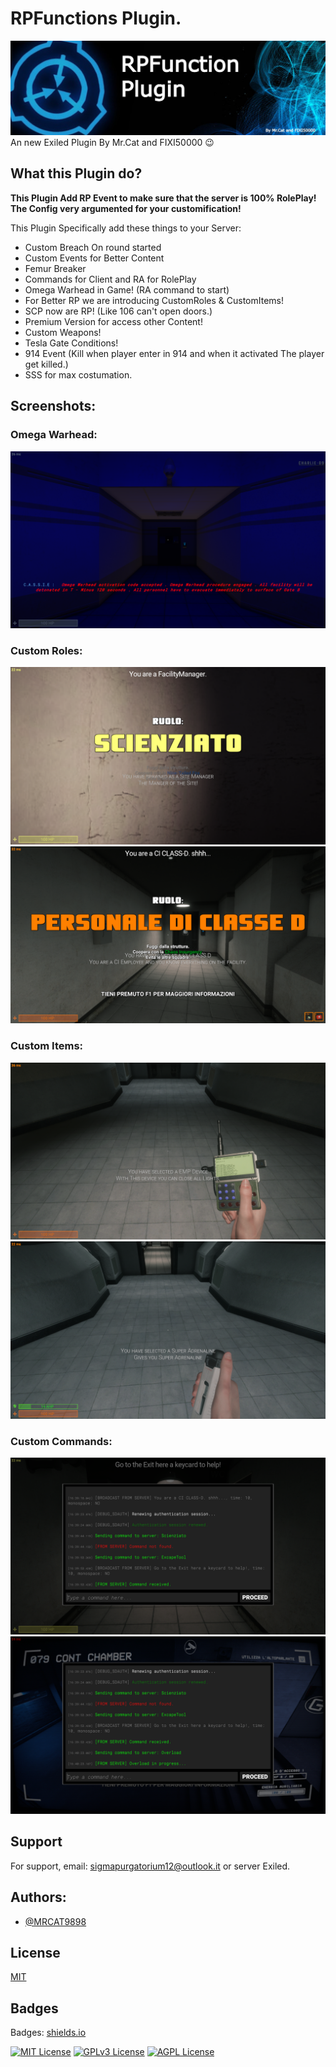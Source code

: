 # RPFunctions Plugin.
![RPFBanner.jpg](./RPF/Images/RPFBanner.jpg)
An new Exiled Plugin By Mr.Cat and FIXI50000 😉


## What this Plugin do?

**This Plugin Add RP Event to make sure that the server
is 100% RolePlay! The Config very argumented for your
customification!**

This Plugin Specifically add these things to your Server:

- Custom Breach On round started
- Custom Events for Better Content
- Femur Breaker
- Commands for Client and RA for RolePlay
- Omega Warhead in Game! (RA command to start)
- For Better RP we are introducing CustomRoles & CustomItems!
- SCP now are RP! (Like 106 can't open doors.)
- Premium Version for access other Content!
- Custom Weapons!
- Tesla Gate Conditions!
- 914 Event (Kill when player enter in 914 and when it activated The player get killed.)
- SSS for max costumation.

## Screenshots:
### Omega Warhead:
![App Screenshot](./RPF/Images/OmegaWarhead.png)

### Custom Roles:
![App Screenshot](./RPF/Images/SiteManager.png)
![App Screenshot](./RPF/Images/CIClass-D.png)

### Custom Items:
![App Screenshot](./RPF/Images/Emp_Device.png)
![App Screenshot](./RPF/Images/SuperAdrenaline.png)

### Custom Commands:
![App Screenshot](./RPF/Images/ExcapeTool.png)
![App Screenshot](./RPF/Images/Overload.png)

## Support

For support, email: sigmapurgatorium12@outlook.it or server Exiled.


## Authors:

- [@MRCAT9898](https://www.github.com/MRCAT9898)

## License

[MIT](https://choosealicense.com/licenses/mit/)

## Badges

Badges: [shields.io](https://shields.io/)

[![MIT License](https://img.shields.io/badge/License-MIT-green.svg)](https://choosealicense.com/licenses/mit/)
[![GPLv3 License](https://img.shields.io/badge/License-GPL%20v3-yellow.svg)](https://opensource.org/licenses/)
[![AGPL License](https://img.shields.io/badge/license-AGPL-blue.svg)](http://www.gnu.org/licenses/agpl-3.0)
